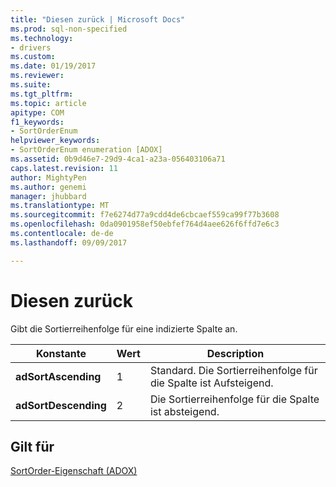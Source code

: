 ```yaml
---
title: "Diesen zurück | Microsoft Docs"
ms.prod: sql-non-specified
ms.technology:
- drivers
ms.custom: 
ms.date: 01/19/2017
ms.reviewer: 
ms.suite: 
ms.tgt_pltfrm: 
ms.topic: article
apitype: COM
f1_keywords:
- SortOrderEnum
helpviewer_keywords:
- SortOrderEnum enumeration [ADOX]
ms.assetid: 0b9d46e7-29d9-4ca1-a23a-056403106a71
caps.latest.revision: 11
author: MightyPen
ms.author: genemi
manager: jhubbard
ms.translationtype: MT
ms.sourcegitcommit: f7e6274d77a9cdd4de6cbcaef559ca99f77b3608
ms.openlocfilehash: 0da0901958ef50ebfef764d4aee626f6ffd7e6c3
ms.contentlocale: de-de
ms.lasthandoff: 09/09/2017

---
```

# <a name="sortorderenum"></a>Diesen zurück
Gibt die Sortierreihenfolge für eine indizierte Spalte an.  
  
|Konstante|Wert|Description|  
|--------------|-----------|-----------------|  
|**adSortAscending**|1|Standard. Die Sortierreihenfolge für die Spalte ist Aufsteigend.|  
|**adSortDescending**|2|Die Sortierreihenfolge für die Spalte ist absteigend.|  
  
## <a name="applies-to"></a>Gilt für  
 [SortOrder-Eigenschaft (ADOX)](../../../ado/reference/adox-api/sortorder-property-adox.md)
